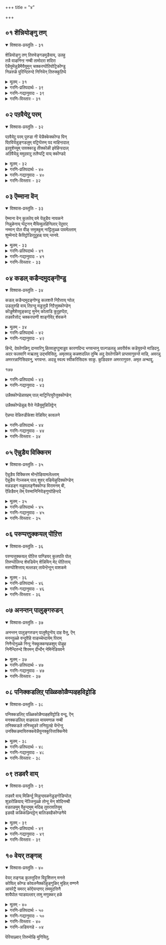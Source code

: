 +++
title = "४"

+++

## ०१  शॆन्नियोङ्गु तण्

<details open><summary>विश्वास-प्रस्तुतिः - ३१</summary>

शॆन्नियोङ्गु तण् तिरुवेङ्गडमुडैयाय्, उलहु  
तन्नै वाऴनिन्ऱ नम्बी तामोदरा शदिरा  
ऎन्नैयुमॆन्नुडैमैयैयुमुन् चक्करप्पॊऱियोट्रिकॊण्डु  
निन्नरुळे पुरिन्दिरुन्दे निनियॆन् तिरुक्कूऱिप्पे
</details>

<details><summary>मूलम् - ३१</summary>

शॆन्नियोङ्गु तण् तिरुवेङ्गडमुडैयाय्, उलहु  
तन्नै वाऴनिन्ऱ नम्बी तामोदरा शदिरा  
ऎन्नैयुमॆन्नुडैमैयैयुमुन् चक्करप्पॊऱियोट्रिकॊण्डु  
निन्नरुळे पुरिन्दिरुन्दे निनियॆन् तिरुक्कूऱिप्पे
</details>

<details><summary>गरणि-प्रतिपदार्थः - ३९</summary>

शॆन्नि=शिखरवु, ओङ्गु=उन्नतवागि, तण्=तम्पागिरुव, तिरुवेङ्गडम्=पवित्रवाद वॆङ्कटाचलवन्नु, उडैयाय्=उळ्ळवने, उलहु तन्नै=लोकद जनरु, वाऴ=बाळुवन्तॆ, निन्ऱ=निन्तिरुव, नम्बी=परिपूर्णने, तामोदरा=दामोदरा, शदिरा=चॆदरिसुववने, ऎन्नैयुम्=नन्नन्नू, ऎन्=नन्न, उडैमैयुम्=स्वत्तन्नू, उन्=निन्न, चक्करम्=चक्रायुधद, पॊऱि=दिव्यकिरणगळन्ने, ऒट्रिकॊण्डु=आश्रयिसि, निन्=निन्न, अरुळे=कृपॆयन्नु, पुरिन्दिरुन्देन्=अर्थ माडिकॊण्डिद्देनॆ; इनि=इन्नु, तिरुक्कुऱिप्पे=पवित्रवाद गुरुतु\(गुरि\), ऎन्=यावुदु.
</details>

<details><summary>गरणि-गद्यानुवादः - ३९</summary>

शिखरवु उन्नतवागियू तम्पागियू इरुव पवित्रवाद वॆङ्कटाचलवन्नु उळ्ळवने, लोकद जनरु बाळुवन्तॆ इरुव परिपूर्णने, दामोदरा, चॆदरिसुववने, नन्नन्नू नन्न स्वत्तन्नू निन्न चक्रायुधद दिव्यकिरणगळन्ने आश्रयिसि निन्न कृपॆयन्नु अर्थ माडिकॊण्डिद्देनॆ. इन्नु निन्न पवित्रवाद गुरुतु\(गुरि\) यावुदु?\(१\)
</details>

<details><summary>गरणि-विस्तारः - ३१</summary>

दक्षिणभारतद पवित्रक्षेत्रगळल्लि सुप्रसिद्धवाद वॆङ्कटाचलवू ऒन्दु. सप्तगिरिगळन्नॊळगॊण्ड उन्नतवाद पर्वत अदु. वॆङ्कटाचलद मेलॆ अदर उत्तुङ्ग शिखरदल्लि नॆलसिरुववनु वॆङ्कटाचलपति. देवालयदल्लि श्रीनिवास ऎम्ब हॆसरिनिन्द स्वामियु निन्तुकॊण्डिद्दानॆ.अष्टु ऎत्तरद स्थळदल्लि निन्तु, लोकद जनरन्नॆल्ला रक्षिसुत्तानॆ, स्वामि. अवनु सकलकल्याण गुणपरिपूर्णनु. अवने हिन्दॆ श्रीकृष्णनागि अवतरिसि “दामोदर”नादवनु. भक्तर पाप दुःखगळन्नु चॆदरिसि बिडुववनु. इदरिन्द भक्तरन्नु शुद्धरन्नागिसुववनु.

भगवन्तनिगॆ पञ्च दिव्यायुधगळु. अवुगळल्लि ऒन्दॊन्दू निरन्तरवागि सेवॆ सल्लिसुवुवु. चक्रायुधद सेवॆयन्तू सुप्रसिद्ध. “पञ्चायुधगळन्नु नम्बि. अवुगळन्नु आश्रयिसि. अवुगळ आसरॆयिन्दले भगवन्तनन्नु सेरबहुदु”-ऎम्बुदु ऒन्दु नम्बिकॆ. अदरन्तॆये, आऴ्वाररु तम्म आत्मवन्नू देहवन्नू चक्रायुधद दिव्य किरणगळन्नु आश्रयिसि तन्मूलक भगवन्तन कृपॆयॆष्टु ऎन्दु

१७४

अरितिद्दरु. “आ कृपॆय गुरियेनु?” ऎन्दु भगवन्तनन्नु केळुत्तारॆ, आऴ्वाररु. भगवन्तन परमकृपॆय गुरियॊन्दे-तनगॆ शरणु बन्दवनु यारे आगिरलि अवनिगॆ मुक्ति नीडुवुदे.
</details>

## ०२  पऱवैयेऱु परम्

<details open><summary>विश्वास-प्रस्तुतिः - ३२</summary>

पऱवैयेऱु परम् पुरुडा नी यॆन्नैक्कॆक्कॊण्ड पिन्  
पिऱवियॆन्नुङ्गडलुम् वट्रिप्पॆरुम् पद माहिन्ऱदाल्  
इऱवुशॆय्युम् पावक्काडु तीक्कॊळी इवेहिन्ऱदाल्  
अऱिवैयॆन्नु ममुदवाऱु तलैप्पट्रि वाय् क्कॊण्डदे
</details>

<details><summary>मूलम् - ३२</summary>

पऱवैयेऱु परम् पुरुडा नी यॆन्नैक्कॆक्कॊण्ड पिन्  
पिऱवियॆन्नुङ्गडलुम् वट्रिप्पॆरुम् पद माहिन्ऱदाल्  
इऱवुशॆय्युम् पावक्काडु तीक्कॊळी इवेहिन्ऱदाल्  
अऱिवैयॆन्नु ममुदवाऱु तलैप्पट्रि वाय् क्कॊण्डदे
</details>

<details><summary>गरणि-प्रतिपदार्थः - ४०</summary>

पऱवै=गरुड पक्षियन्नु, एऱु=एरुवनाद, परम् पुरुडा=परम पुरुषने, नी=नीनु, ऎन्नै=नन्नन्नु, कैक्कॊण्ड=स्वीकरिसिद, पिन्=बळिक, पिऱवि=हुट्टु, ऎन्नुम्=ऎन्नुव, कडलुम्=समुद्रवू सह, वट्रि=बत्ति, पॆरुम्=हिरिय, पदम्=पद \(माडु\) आहिन्ऱदाल्=आगिबिट्टद्दरिन्द, इऱवु=निल्लुवन्तॆ, शॆय्युम्=माडुव, पावक्काडु=पापद काडु, ती=बॆङ्कि, कॊळी=हॊत्तिसल्पट्टु, वेहिन्ऱदाल्=भस्मवागुत्तिरुवुदरिन्द\(बॆन्दुहोगुत्तिरुवुदरिन्द\), अऱिवै=ज्ञान\(अरिवु\) ऎन्नुम्=ऎम्ब, अमुदम्=अमृतद, आऱु=हॊळॆयु, तलैप्पट्रि=तलॆयन्नु हिडिदु, वाय्=बायन्नु, कॊण्डदे=आवरिसितल्ला.
</details>

<details><summary>गरणि-गद्यानुवादः - ४०</summary>

गरुडनन्नु एरुववनाद परमपुरुषने, नीनु नन्नन्नु स्वीकरिसिद बळिक, हुट्टु ऎम्ब समुद्रवू सह बत्ति, बरिय \(हिरिय\)पदवागि उळियितु. आद्दरिन्द निल्लुवन्तॆ माडुव पापद काडिगॆ बॆङ्किबिद्दु बॆन्दु होगुत्तिरुवुदरिन्द ज्ञानवॆम्ब अमृतद हॊळॆयु तलॆयन्नु हिडिदु बायन्नु आवरिसितल्ला.\(२\)
</details>

<details><summary>गरणि-विस्तारः - ३२</summary>

महाविष्णुविगॆ गरुडनु वाहन. “पुरुष” ऎन्दु करॆयल्पडुवनू अवने. अवने परमपुरुषनु.

आऴ्वाररु हेळुत्तारॆ- “ भगवन्त, नीनु नन्नन्नु कृपॆमाडि किङ्करनन्नागि स्वीकरिसिदॆ. ई निन्न अनुपम कृपॆय फलवागि ननगॆ कॆलवु सत्परिणामगळु दॊरॆतिवॆ. “हुट्टु” ऎम्ब कडलिनल्लि नानु तॊळलाडुवुदु तप्पितु. एकॆन्दरॆ, आ कडले बत्तिहोयितु. “हुट्टु” ऎम्ब क्रियॆ इल्लवायितु. अदक्कॆ बदलागि “हुट्टु” ऎम्ब पद मात्र उळिदुकॊण्डितु. ननगॆ हुट्टु ऎम्बुदु इन्नु मेलॆ इल्लवाद्दरिन्द, नानु निन्नन्नु सेरिबिडबहुदल्ला. आदरॆ, निनगू ननगू नडुवॆ बलुदॊड्ड काडु बॆळॆदित्तु. अदु नन्न जन्म जन्मान्तरगळ पापगळ काडु. निन्न कृपॆयॆम्ब

१७५

किच्चु नम्मिब्बर नडुवण आ काडन्नु सुट्टु भस्ममाडितु. इदरिन्द निन्नन्नु कुरित ज्ञान ऎम्ब अमृतद प्रवाह उक्कि हरिदु बन्दु नन्नन्नु अदरल्लि मुळूगिसिबिट्टितु. अल्लदॆ, नन्न बायिय मूलकवू नन्न ऒळगॆल्ला तुम्बिकॊण्डुबिट्टितु. नानीग शुद्धवाद अमरवाद दिव्यज्ञान स्वरूपियादॆ.”
</details>

## ०३  ऎम्माना वॆन्

<details open><summary>विश्वास-प्रस्तुतिः - ३३</summary>

ऎम्माना वॆन् कुलतॆय् वमे यॆन्नुडैय नायकने  
निन्नुळेनाय् प्पॆट्रनन् मैयिव्वुलहिनिलार् पॆऱुवार्  
नम्मान् पोल वीऴ् त्तमुक्कूम् नाट्टिलुळ्ळ पावमॆल्लाम्  
शुम्मॆनादे कैविट्टोडित्तूऱुहळ् पाय् न्तनवे.
</details>

<details><summary>मूलम् - ३३</summary>

ऎम्माना वॆन् कुलतॆय् वमे यॆन्नुडैय नायकने  
निन्नुळेनाय् प्पॆट्रनन् मैयिव्वुलहिनिलार् पॆऱुवार्  
नम्मान् पोल वीऴ् त्तमुक्कूम् नाट्टिलुळ्ळ पावमॆल्लाम्  
शुम्मॆनादे कैविट्टोडित्तूऱुहळ् पाय् न्तनवे.
</details>

<details><summary>गरणि-प्रतिपदार्थः - ४१</summary>

ऎम्=नम्म, मना=ऒडॆयने, ऎन्=नन्न, कुलशॆय्वमे=कुलक्के दैववे, ऎन्नुडैय=नन्न, नायकने=नायकने, निन्नुळेन्=निन्नमनस्सिनल्लि इरुववनु, आय्=आगि, पॆट्र=हॆत्तवर, नन् मै=हितवन्नु, इ उलहिनिल्=ईलोकदल्लि, आर्=यारु, पॆऱुवार्=पडॆयुत्तारॆ? नम्मान् पोल=यमन हागॆ, वीऴ् त्तु=कॆडवि, अमुक्कूम्=अमुकिकॊण्डिरुव, नाट्टिल्=ई लोकदल्लि, उळ्ळ=इरुव, पावम्=पापगळु, ऎल्लाम्=ऎल्लवू, जुम्मॊनादु=उसिरुकट्टिकॊण्डु, कैविट्टु=कैबिट्टु, ओडि=ओडिहोगि, तूऱुहळ्=पॊदरुगळन्नु \(सुडुगाडुगळन्नु\) पाय्न्दनवे=हारिकॊण्डवल्ला.
</details>

<details><summary>गरणि-गद्यानुवादः - ४१</summary>

नम्म ऒडॆयने, नन्न कुलदैववे, नन्न नायकने, नानु निन्न मनस्सिनल्लिरुववनागि हॆत्तवर हितवन्नु\(वात्सल्यवन्नु\) ईलोकदल्लि बेरॆ यारु पडॆयुत्तारॆ? यमन हागॆ कॆडवि अमुकिकॊण्डिरुव ई लोकदल्लिरुव पापगळॆल्लवू उसिरुकट्टिकॊण्डु \(जुम् ऎन्नदॆ\) कैबिट्टु ओडिहोगि पॊदरुगळनु \(सुडुगाडुगळन्नु\)हारिकॊण्डवल्ला.\(३\)
</details>

<details><summary>गरणि-विस्तारः - ३३</summary>

भगवन्तनन्नु एनॆन्दु करॆयोण? ऒडॆय ऎन्दे? कुलदैव ऎन्दे? नायक ऎन्दे? हॆत्तवनु ऎन्दे?-भगवन्तनन्नु याव हॆसरिनिन्द कूगि करॆदरू सालदु. अवॆल्लक्किन्तलू प्रीति आदरगळिगॆ, भयभक्तिगळिगॆ पात्रनल्लवे स्वामि?

आऴ्वाररु हेळुत्तारॆ- “भगवन्त, नानु निन्न मनस्सिनल्लिरुववनु. नीनु नन्नन्नु निन्नवने ऎन्दु, तिळिदिद्दीयॆ. निन्न वात्सल्य नन्न हॆत्तवर वात्सल्यक्किन्तलू हॆच्चु. ई वात्सल्य ननगल्लदॆ बेरॆ

१७६

यारिगॆ सिक्कीतु? ई निन्न अपार वात्सल्यक्कॆ नन्न कृतज्ञतॆयन्नु याव रीति व्यक्तपडिसलि? ई लोकदल्लि नन्नन्नु कॆळक्कॆ कॆडविकॊण्डु नॆलक्कॆ अमुकि हिडिदिट्टुकॊण्डु, कडुकष्टगळन्नु कॊडुत्तिद्द पापगळॆल्लवू ऒट्टागि, नन्नन्नु बिट्टु मरुमातिल्लदॆ ओडिहोगि, नाश हॊन्दिदुवल्ला\! निन्न कारुण्य ऎष्टु हॆच्चिनदु\!
</details>

## ०४  कडल् कडैन्दमुदङ्गॊण्डु

<details open><summary>विश्वास-प्रस्तुतिः - ३४</summary>

कडल् कडैन्दमुदङ्गॊण्डु कलशत्तै निऱैत्ताय् प्पोल्  
उडलुरुहि वाय् तिऱन्दु मडुत्तुन्नै निऱैत्तुक्कॊण्डेन्  
कॊडुमैशॆय्युङ्काट्र मुनॆन् कोलाडि कुऱुहप्पॆऱा,  
तडवरैत्तोट् चक्करपाणी शार्ङ्गविऱ् शेवकने
</details>

<details><summary>मूलम् - ३४</summary>

कडल् कडैन्दमुदङ्गॊण्डु कलशत्तै निऱैत्ताय् प्पोल्  
उडलुरुहि वाय् तिऱन्दु मडुत्तुन्नै निऱैत्तुक्कॊण्डेन्  
कॊडुमैशॆय्युङ्काट्र मुनॆन् कोलाडि कुऱुहप्पॆऱा,  
तडवरैत्तोट् चक्करपाणी शार्ङ्गविऱ् शेवकने
</details>

<details><summary>गरणि-प्रतिपदार्थः - ४२</summary>

कडल्=क्षीरसमुद्रवन्नु, कडैन्दु=कडॆदु, अमुदम्=अमृतवन्नु, कॊण्डु=उद्धरिसि, कलशत्तै=आ अमृत कलशवन्नु, निऱैत्ताय् प्पोल्=तुम्बिदॆयल्ला हागॆ, उडल्=\(नन्न\)देहवु, उरुहि=करगिहोगि, वाय्=बायन्नु तिऱन्दु=बिट्टु\(तॆरॆदु\), उन्नै=निन्नन्नु, मडुत्तु=बायल्लि सेरिसिकॊण्डु, निऱैत्तुक्कॊण्डेन्=तुम्बिकॊण्डॆनु, कॊडुमै=क्रौर्यवन्नु, शॆय्युम्=माडुव, कूटमुम्=यमनू, ऎन्=नन्न, कोल्=आधिपत्यवन्नु, आडि=नडसि, कुऱुहप्पॆऱा=\(अदु\) सङ्कुचिसुवन्तॆ माडिद, तडवरै=विशालवाद बॆट्टद हागॆ, तोळ्=तोळुगळवने, चक्करपाणी=चक्रायुधधारिये, शार्ङ्गम् विल्=शार्ङ्गवॆम्ब धनुस्सिन, शेवकने=वीरने\!
</details>

<details><summary>गरणि-गद्यानुवादः - ४२</summary>

क्षीरसमुद्रवन्नु कडॆदु अमृतवन्नु उद्धरिसि कळशवन्नु तुम्बिदॆयल्ला हागॆ, नन्न देहवु करगिहोगलु बायिबिट्टु निन्नन्नु ऒळक्कॆ सेरिसिकॊण्डु तुम्बिकॊण्डॆनु. क्रूरतन माडुव यमनू नन्न आधिपत्यवन्नु नडसि अदु सङ्कुचिसुवन्तॆ माडिद विशालवाद बॆट्टद हागॆ तोळुगळवने, चक्रपाणिये, शार्ङ्गवॆम्ब धनुस्सिन वीरने\! \(४\)
</details>

हिन्दॆ, देवतॆगळिगू दानवरिगू हितवन्नुण्टुमाडुव कारणदिन्द भगवन्तनु पाल्गडलन्नु अवरीर्वरू कडॆयुवन्तॆ माडिदनु. अदर फलवागि मऋतवु उद्भविसितु. अमृतवन्नु कळशदल्लि तुम्बि अदु देवतॆगळिगॆ प्राप्तवागुवन्तॆ माडि, अवरन्नु अमररन्नागिसिदवनु, भगवन्त. अदन्नु स्वल्प स्वीकरिसिदरू साकु. कुडिदवरु अमररागुवरु. अमृत अन्थाद्दु.

१७७

<details><summary>गरणि-प्रतिपदार्थः - ४३</summary>

आऴ्वाररु हेळुत्तारॆ-” भगवन्त, नीनुहाल्गडलन्नु कडॆदु अमृतवन्नु हुट्टिसि अदन्नु कलशदल्लि तुम्बिदॆयल्ला. हागॆये, नानू संसारवॆम्ब कडलन्नु मधिसिदॆ. नन्न देहवन्नु करगिसिदॆ. मत्तॊन्दु अमृतवन्नु पडॆदॆ. अदु ऎन्दॆन्दिगू तृप्तितारद अमृत. ऎष्टू सविदरू इन्नू सवियबेकु ऎन्नुवन्थाद्दु. अन्थ “आरावमदु” ऎम्बुदे भगवन्नामवॆम्ब दिव्यामृत. ई अमृतवन्नु बायन्नु चॆन्नागि तॆरॆदु अदर मूलक नन्न हॄदय कलशदल्लि तुम्बिकॊण्डॆ. ईग नन्न ऒडलू मनस्सू\(हॄदयवू\) भगवन्नामदिन्द पर्याप्तवागिदॆ. इदरिन्द यमन क्रूर दण्डनॆगळु ननगॆ इल्लवादवु. ई लोकदल्लि नन्न हुट्टु=साविन आडळितवू कॊनॆगण्डितु. निन्न सामीप्यवू, निन्न सेवॆयू दॊरॆतवु”.
</details>

<details><summary>गरणि-गद्यानुवादः - ४३</summary>

५. पॊन्नैक्कॊण्डुरैक्कल् मीदे निऱमॆऴ वुरैत्ताऱ् पोल्
</details>

उन्नैक्कॊण्डॆन्नावहम् पाल् माट्रिन्ऱियुरैत्तुक्कॊण्डेन्

उन्नैक्कॊण्डॆन्नूळ् वैत्ते नॆन्नैयुमुन्निलिट्टेन्

ऎन्नप्पा वॆन्निरुडीकेशा वॆन्नियिर् कावलने

<details><summary>गरणि-प्रतिपदार्थः - ४४</summary>

पॊन्नै=चिन्नवन्नु, कॊण्डु=तॆगॆदुकॊण्डु, उरैक्कल् मीदे=ऒरॆयकल्लिन मेलॆ, निऱम्=बण्णवन्नु, ऎऴ=परीक्षिसलु, उरैताल् पोल्=ऒरॆहच्चिद हागॆ, उन्नै=निन्नन्नु, कॊण्डु=आरिसिकॊण्डु, ऎन्=नन्न, ना=नालगॆय, अहम्=मनॆयल्लि \(ऒळगॆ\) पाल्=हालन्नु \(अमृतवन्नु\), माट्रु=बदलावणॆयॆम्बुदे, इन्ऱि=इल्लदन्तॆ, उरैत्तुक्कॊण्डेन्=स्तोत्रमाडुत्तिद्देनॆ, उन्नै=निन्नन्नु, ऎन्=नन्न, उळ्ळे=अन्तरङ्गदल्लि, कॊण्डुवैत्तेन्=सेरिसिबिट्टॆनु, ऎन्नैयुम्=नन्नन्नू, उन्निल्=निन्नॊळगॆ, इट्टेन्=इट्टॆ, ऎन् अप्पा=नन्न तन्दॆये, ऎन् इरुडीकेशा=नन्न हृषीकेशने, ऎन् उयिर् कावलने=नन्न प्राणरक्षकने.
</details>

<details><summary>गरणि-गद्यानुवादः - ४४</summary>

चिन्नवन्नु तॆगॆदुकॊण्डु ऒरॆगल्लिन मेलॆ बण्णवन्नु परीक्षिसलु ऒरॆहच्चिद हागॆ, निन्नन्नु आरिसिकॊण्डु नन्न नालगॆय ऒळगडॆ अमृतवन्नु बदलावणॆयॆम्बुदे इल्लदन्तॆ स्तोत्र माडुत्तिद्देनॆ. निन्नन्नु नन्न अन्तरङ्गदल्लि सेरिसिबिट्टॆनु. नन्नन्नू निन्नॊळगॆ सेरिसिबिट्टॆ. नन्न तन्दॆये, नन्न हृषीकॆशने, नन्न प्राणरक्षकने.\(५\)
</details>

<details><summary>गरणि-विस्तारः - ३४</summary>

आऴ्वाररु हेळुत्तारॆ-” भगवन्त, चिन्नद शुद्धतॆयन्नु परीक्षिसुवुदक्कॆ अदन्नु ऒरॆगल्लिन मेलॆ उज्जि अदर बण्णवन्नु शुद्धचिन्नद बण्णदॊन्दिगॆ होलिसुत्तारॆ. अपरञ्जि चिन्नवु परिशुद्धवाद चिन्न ऎन्दु गॊत्तिदॆ. आदरॆ, आ अपरञ्जि चिन्नक्किन्तलू श्रेष्ठवादद्दु मत्तु परिशुद्धवादद्दु ऒन्दिदॆ. अदु

१७८

निन्न पवित्र नाम. भगवन्त, नानु निन्नन्नु निन्न दिव्यनामवन्नु आरिसिकॊण्डॆ. ई नामवन्नु नन्न नालगॆयल्लि सेरिसिकॊण्डॆ. अदु अमृत समानवादद्दु. ई नामवु बहळ स्वादुवादद्दु. अदु बायिन्द हॊरगॆ बन्दु कळॆदुहोगबारदु. अदर सवियन्नु क्षणकालवू कळॆदुकॊळ्ळबारदु ऎम्ब हिरियासॆयिन्द अदन्नु नन्न नालगॆयल्लिट्टुकॊण्डु बायल्लि भद्रपडिसिकॊण्डिद्देनॆ. निन्न दिव्य नामस्मरणॆयन्नु नन्न नालगॆयिन्द अनवतरवू नडसुत्तिद्देनॆ. अल्लिगे बिडलिल्ल. अदन्नु मत्तु अदर मूलवाद निन्नन्नु नन्न अन्तरङ्गदल्लि सेरिसिकॊण्डॆ. मत्तु अल्लि भद्रपडिसिकॊण्डॆ. नन्न हॄदयान्तराळदल्लि नॆलसिरुव निन्नल्लि नन्नन्नू सेरिसिबिट्टिद्देनॆ. आद्दरिन्द, नीनु अल्लि भद्रवागिरुत्तीयॆ. निन्नॊळगॆ नन्नन्नु सेरिसिद्दरिन्द नन्नन्नू भद्रपडिसिकॊण्डिद्देनॆ. हागॆये नन्नॊळगॆ नीनु इद्दुकॊण्डु, नन्न कैबिडदन्तॆ जागरूकतॆयिन्द नोडिकॊळ्ळुत्ता उद्धरिसुत्तिद्दीयॆ. नीनु ननगॆ जन्मदात, नन्न इन्द्रियगळिगॆ ऒडॆय, नन्न प्राणरक्षक”.
</details>

## ०५  ऎन्नुडैय विक्किरम

<details open><summary>विश्वास-प्रस्तुतिः - ३५</summary>

ऎन्नुडैय विक्किरम मॊन्ऱॊऴियामलॆल्लाम्  
ऎन्नुडैय नॆञ्जकम् पाल् शुवर् वऴियॆऴुदिक्कॊण्डेन्  
मन्नडङ्ग मऴुवलङ्गैक्कॊण्ड विरामनम् बी,  
ऎन्निडैवन् तॆम् पॆरुमानिनियॆङ्गुप्पोहिन्ऱदे
</details>

<details><summary>मूलम् - ३५</summary>

ऎन्नुडैय विक्किरम मॊन्ऱॊऴियामलॆल्लाम्  
ऎन्नुडैय नॆञ्जकम् पाल् शुवर् वऴियॆऴुदिक्कॊण्डेन्  
मन्नडङ्ग मऴुवलङ्गैक्कॊण्ड विरामनम् बी,  
ऎन्निडैवन् तॆम् पॆरुमानिनियॆङ्गुप्पोहिन्ऱदे
</details>

<details><summary>गरणि-प्रतिपदार्थः - ४५</summary>

ऎन्नुडैय=नन्न, विक्किरमम्=विक्रमगळु, ऒन्ऱु=ऒन्दादरू, ऒऴियामल्=बिडद हागॆ, ऎल्लाम्=ऎल्लवन्नू, ऎन्नुडैय=नन्न, नॆञ्जकम्=मनस्सॆम्ब, पाल्=हालिनन्तॆ शुद्धवाद, शुवर्=गोडॆय, वऴि=मूलक, ऎऴुदिक्कॊण्डेन्=बरॆदिट्टुकॊण्डॆनु, मन्=क्षत्रियरु\(राजरु\), अडङ्ग=अडगिहोगुवन्तॆ, मऴु=गण्डुकॊडलियन्नु\(परशुवन्नु\) वलम्=बलगैयल्लि, कॊण्ड=धरिसिद, इरामन्=रामनाद, नम्बी=पवित्रने, ऎन्निडैय्=नन्न बळिगॆ, वन्दु=बन्दु, पॆरुमान्=भगवन्तने, इनि=इन्नु, पोहिन्ऱदे=होगुवुदे आदरू, ऎङ्गु=ऎल्लिगे?
</details>

<details><summary>गरणि-गद्यानुवादः - ४५</summary>

नन्न विक्रमगळन्नु ऒन्दादरू बिडद हागॆ ऎल्लवन्नू नन्न मनस्सॆम्ब हालिनन्तॆ शुद्धवाद\(बिळिय\) गोडॆय मेलॆ बरॆदिट्टुकॊण्डॆनु. क्षत्रियरु \(राजरु\) अडगिहोगुवन्तॆ गण्डुगॊडलियन्नु बलगैयल्लि धरिसिद रामावतारद पवित्रने नन्न बळिगॆ बन्दु, भगवन्तने इन्नु होगुवुदे आदरू ऎल्लिगे?\(६\)
</details>

<details><summary>गरणि-विस्तारः - ३५</summary>

आऴ्वाररु हेळुत्तारॆ-” भगवन्त, नन्न मनस्सु हालिनन्तॆ शुद्धवागित्तु. शुद्धवाद बिळिय गोडॆयन्तॆ कळङ्कविल्लदॆ इत्तु. अदर मेलॆ निन्न पवित्रवाद नामगळन्नू निन्न विक्रमगळन्नू बरॆदु इट्टुकॊळ्ळलिल्ल. अदक्कॆ बदलागि नन्न विक्रमगळन्नॆल्ला ऒन्दन्नू बिडदन्तॆ

१७९

ऎल्लवन्नू बरॆदु इट्टुकॊण्डॆ. नन्न अहङ्कार ऎन्थाद्दु कण्डॆया? नन्न अज्ञान ऎष्टु अगाधवागि बॆळॆदिदॆ कण्डॆया? भगवन्त, नीनु हिन्दॆ, अहङ्कारदिन्द मत्तराद दर्पिष्टराद क्षत्रियरन्नॆल्ला निर्मूल माडिबिडुत्तेनॆन्दु फण तॊट्टॆ. निन्न आयुधवाद गन्दुगॊडलियन्नु बलगैयल्लि हिडिदु हदिनॆण्टु सल भूप्रदक्षिणॆ माडि, क्षत्रिय कुलक्के यमस्वरूफनादॆयल्लवे? आ परशुधारि रामनागि अवतरिसि बन्द परिपूर्णने, निन्न गण्डुगॊडलि नन्नन्नु मुसुकिद्द अहङ्कारवन्नु छेदिसितु. नन्न अन्तरङ्गवन्नु परिशुद्धगॊळिसिदॆ. नीनु अल्लि प्रवेशिसि कृपॆ तोरिद्दीयॆ. नन्नन्नु बिट्टु अगलबेड. इल्लिन्द नीनु होगुवुदादरू ऎल्लिगॆ? होगलेबेड.
</details>

## ०६  परुप्पत्तुक्कयल् पॊऱित्त

<details open><summary>विश्वास-प्रस्तुतिः - ३६</summary>

परुप्पत्तुक्कयल् पॊऱित्त पाण्डियर् कुलपति पोल्  
तिरुप्पॊलिन्द शेवडियॆन् शॆन्नियिन् मेऱ् पॊऱित्ताय्  
मरुप्पॊशित्ताय् मल्लडर् तायॆन्ऱॆन्ऱुन् वाशकमे
</details>

<details><summary>मूलम् - ३६</summary>

परुप्पत्तुक्कयल् पॊऱित्त पाण्डियर् कुलपति पोल्  
तिरुप्पॊलिन्द शेवडियॆन् शॆन्नियिन् मेऱ् पॊऱित्ताय्  
मरुप्पॊशित्ताय् मल्लडर् तायॆन्ऱॆन्ऱुन् वाशकमे
</details>

<details><summary>गरणि-प्रतिपदार्थः - ४६</summary>

परुप्पत्तु=पर्वतद मेलॆ, कयल्=मीनन्नु, पॊऱित्त=नाटिद, पण्डियर् कुलपति=पाण्ड्यर राजन, पोल्=हागॆ, तिरु=सॊबगन्नु, पॊलिन्द=प्रसरिसुव, शे=कॆन्दावरॆय, अडि=पादगळन्नु, ऎन्=नन्न, शॆन्नियिन् मेल्=तलॆय \(नॆत्तिय\)मेलॆ, पॊऱित्ताय्=नाटिदॆ, ऎन्ऱु=ऎन्दू, मरुप्पु=आनॆय दन्तगळन्नु, ऒशित्ताय्=मुरिदिट्टॆ, ऎन्ऱु=ऎन्दू, मल्=मल्लरन्नु, अडर् त्ताय्=अडगिसिदॆ, ऎन्ऱु=ऎन्दू, उन्=निन्न, वाचकमे=दिव्य नामगळे, उरु=मिगिलागि, पॊलिन्द=\(उच्चरिसि\)प्रसरिसुत्तिरुव, नाविनेनै=नालगॆयवनन्नु, उनक्कू=निनगॆ, उरित्तु=सेरिदवनन्नागि, आक्किनैये=माडिकॊण्डॆयल्ला.
</details>

<details><summary>गरणि-गद्यानुवादः - ४६</summary>

पर्वतद मेलॆ मीनन्नु नाटिद पाण्ड्यराजन हागॆ, सॊबगन्नु प्रसरिसुव कॆन्दावरॆउअ पादगळन्नु नन्न नॆत्तिय मेलॆ नाटिदॆ ऎन्दू, आनॆय दन्तगळन्नु मुरिदिट्टॆ ऎन्दू, मल्लरन्नु अडगिसिदॆ ऎन्दू निन्न दिव्य नामगळन्ने मिगिलागि प्रसरिसुत्तिरुव नालगॆयवनन्नु निन्नवनन्ने आगि माडिकॊण्डॆयल्ला.\(७\)
</details>

<details><summary>गरणि-विस्तारः - ३६</summary>

पाण्ड्यर राजनाद मलयध्वजनु तन्न देशद जनद ऎन्दरॆ तन्न प्रजॆगळ हितक्कागिये दुडिद. अवन राज्यदल्लि दट्टवाद काडुगळु आवरिसिद्दवु. अवुगळ मूलक जन हादु होगलु जनरिगॆ भयपडुत्तिद्दरु. राजनु इदन्नु अरितुकॊण्डु आ कग्गाडन्नॆल्ला कडिसिहाकिद. जनरिगॆ अड्डि आतङ्कगळिल्लदन्तॆ

१८०

माडिद. तन्न कीर्तियु नाडिनल्लि ऎल्लॆल्लियू दूरदूरदवरॆगॆ बॆळगलि ऎम्ब हॆब्बयकॆयिन्द मलयपर्वतद उत्तुङ्ग शिखरद मेलॆ तन्न ध्वजवाद मीनिन लाञ्छनवुळ्ळ ध्वजवन्नु नॆडिसिद्दनु. आद्दरिन्दले अवनिगॆ आ हॆसरु “मलयध्वज”ऎन्दु.

अदे रीतियल्लि भगवन्तनू आऴ्वारर विषयदल्लि नडॆदुकॊण्डद्दु. आऴ्वाररु तम्म जन्म जन्मान्तरगळल्लि माडि कूडिट्टिद्द महापापगळ कग्गाडन्नु भगवन्तनु निर्मूलगॊळिसिदनु. तन्न कॆन्दावरॆय पादगळन्नु आऴ्वारर नॆत्तियमेकॆ इरिसि तन्न परमकारुण्यद कुरुहन्नु अल्लि नॆट्टु निल्लिसिदनु.

भगवन्तन दिव्याद्भुत लीलॆगळन्नु वर्णिसुव अवन नामगळन्नु ऎडॆबिडदॆ आऴ्वाररु तम्म नालगॆयल्लि उच्चरिसुत्ता इरुववरु. इदक्कॆ प्रतिफलवो ऎम्बन्तॆ भगवन्तनु अवरन्नु तम्मवनन्नागि माडिकॊण्डनु. भगवन्तन कृपॆयॆष्टिरबेकु\!
</details>

## ०७  अनन्तन् पालुङ्गरुडन्

<details open><summary>विश्वास-प्रस्तुतिः - ३७</summary>

अनन्तन् पालुङ्गरुडन् पालुमैदुनॊय् दाह वैत्तु, ऎन्  
मनन्तुळ्ळे वन्दुवैहि वाऴच्चॆय्दायॆम् पिराम्  
निनैन्दॆनुळ्ळे निन्ऱु नॆक्कूक्कण्हळशुम् पॊऴुह  
निनैन्दिरुन्दे शिरमन् दीर्न्देन् नेमिनॆडियवने
</details>

<details><summary>मूलम् - ३७</summary>

अनन्तन् पालुङ्गरुडन् पालुमैदुनॊय् दाह वैत्तु, ऎन्  
मनन्तुळ्ळे वन्दुवैहि वाऴच्चॆय्दायॆम् पिराम्  
निनैन्दॆनुळ्ळे निन्ऱु नॆक्कूक्कण्हळशुम् पॊऴुह  
निनैन्दिरुन्दे शिरमन् दीर्न्देन् नेमिनॆडियवने
</details>

<details><summary>गरणि-प्रतिपदार्थः - ४७</summary>

नेमि=चक्रायुधवन्नु धरिसिद,. नॆडियवने=सर्वाधिकने, ऎम् बिरान्=नन्न स्वामिये, अनन्तन्=अनन्तन, पालुम्=भागवन्नू, गरुडन् पालुम्=गरुडन भागवन्नू, ऐदु नॊय्दाह =अत्यल्पवागि, वैत्तु=भाविसि, ऎन् मनम् तन्=नन्न मनस्सिन, उळ्ळे=अन्तरङ्गदल्लि, वन्दुवैहि=बन्दुनिन्तु, वाऴ=बाळुवन्तॆ, शॆय्दाय्=कृपॆ माडिदॆयल्ला, ऎन्=नन्न, उळ्ळे=अन्तरङ्गदल्लि, निनैन्दु=नॆनॆदु, निन्ऱु=निन्तु, नॆक्कू=मनस्सु शिथिलगॊण्डु, कण् हळ्=कण्णुगळल्लि, अशुम्बु=कण्णीरु, ऒऴुह=हरियुत्तिरलु, निनैन्दु=नॆनॆयुत्ता, इरुन्दे=इरुत्तले, शिरमम्=आयासवन्नु, तीर्न्देन्=कळॆदॆनु.
</details>

<details><summary>गरणि-गद्यानुवादः - ४७</summary>

चक्रायुधवन्नु धरिसिद सर्वाधिकने, नन्न स्वामिये, अनन्तन भागवन्नू 
</details>

<details><summary>गरणि-विस्तारः - ३७</summary>

१८१

गरुडन भागवन्नू अत्यल्पवॆन्दु भाविसि नन्न मनस्सिन अन्तरङ्गदल्लि बन्दुनिन्तु नन्नन्नु बाळुवन्तॆ कृपॆमाडिदॆयल्ला. नन्न अन्तरङ्गदल्लि नॆनॆदु निन्तु मनस्सु शिथिलगॊण्डु कण्णुगळल्लि नीरु हरियुत्तिरलु निन्नन्नुनॆनॆयुत्तले आयासवन्नु कळॆदॆनु.\(८\)

आऴ्वाररु हेळुत्तारॆ-” भगवन्त, नन्न विषयदल्लि निन्न कृपॆ ऎष्टु अपार\! निनगॆ नित्यसेवॆ माडुववरु, बहळ आप्त किङ्कररु इब्बरु- अनन्तनू गरुडनू. अवर सेवॆयन्नु नीनुननगागि तृणीकरिसिदॆयल्ला\! अवरन्नु बिट्टुनन्न मनस्सिन अन्तरङ्गदल्लि बन्दु नॆलॆसिदॆयल्ला\! इदरिन्द ननगॆ चैतन्यवुण्टायितु. नानु बाळुवन्तायितु.

इदक्कॆ मुञ्चितवागि, निन्नन्नु नन्न मनस्सिनल्लि नॆनॆनॆनॆदु मनस्सु शिथिलगॊण्डित्तु. कण्णुगळल्लि नीरु प्रवाहदन्तॆ हरियुत्तित्तु. आयासवन्तु हेळतीरदष्टु आगित्तु. आदरॆ, नीनु अल्लि प्रसन्ननाद कूडले नन्न आयास हागॆये मायवायितु”.
</details>

## ०८  पनिक्कडलिऱ् पळ्ळिकोळैप्पऴहविट्टोडि

<details open><summary>विश्वास-प्रस्तुतिः - ३८</summary>

पनिक्कडलिऱ् पळ्ळिकोळैप्पऴहविट्टोडि वन्दू, ऎन्  
मनक्कडलिल् वाऴवल्ल मायमणाळ नम्बी  
तनिक्कडले तनिच्चुडरे तनियुलहे यॆन्ऱॆन्ऱु  
उनक्किडमायिरुक्कवॆन्नैयुनक्कूरित्ताक्किनैये
</details>

<details><summary>मूलम् - ३८</summary>

पनिक्कडलिऱ् पळ्ळिकोळैप्पऴहविट्टोडि वन्दू, ऎन्  
मनक्कडलिल् वाऴवल्ल मायमणाळ नम्बी  
तनिक्कडले तनिच्चुडरे तनियुलहे यॆन्ऱॆन्ऱु  
उनक्किडमायिरुक्कवॆन्नैयुनक्कूरित्ताक्किनैये
</details>

<details><summary>गरणि-प्रतिपदार्थः - ४८</summary>

पनि=तम्पाद, कडलिल्=कडलिनल्लि, पळ्ळिकोळै=पवडिसिरुवुदन्नु, पऴहविट्टु=मरॆतुबिट्टु, ओडिवन्दू=ओडिबन्दु, ऎन्=नन्न, मनक्कडलिल्=मनस्सॆम्ब कडलिनल्लि, वाऴवल्ल=जीविसबल्ल, मायम्=आश्चर्याद्भुत शक्तियुळ्ळवनू, मणाळ=पतियू, आद, नम्बी=गुणपरिपूर्णने, तनिक्कडले=अनुपमवाद कडले, ऎन्ऱु=ऎन्दू, तनि शुडर्=अद्वितीयवाद तेजस्सु\(ज्योति\), ऎन्ऱु=ऎन्दू, तनियुलहे=असदृशवाद लोकवे, ऎन्ऱु=ऎन्दू, उनक्कू=निनगॆ, इडम्=स्थानवु, आय्=आगि, इरुक्क=इरलागि, ऎन्नै=नन्नन्नु, उनक्कू=निनगॆ, उरित्तु=उत्कृष्टवादद्दॆन्दु आक्किनैये=माडिकॊण्डॆयल्ला.
</details>

<details><summary>गरणि-गद्यानुवादः - ४८</summary>

तम्पाद कडलिनल्लि पवडिसिरुवुदन्नु मरॆतुबिट्टु, ओडिबन्दु नन्न मनस्सॆम्ब कडलिनल्लि जीविसबल्ल आश्चर्याद्भुत शक्तियुळ्ळवनू, पतियू आद गुणपरिपूर्णने, अनुपमवाद कडले ऎन्दू, अद्वितीयवाद ज्योतिये ऎन्दू असदृशवाद लोकवे ऎन्दु निनगॆ वासस्थानवागि इरुवाग, नन्नन्नु निनगॆ वासक्कॆ तक्कवनॆन्दु माडिकॊण्डॆयल्ला\!\(९\)
</details>

<details><summary>गरणि-विस्तारः - ३८</summary>

१८२

आऴ्वाररु हेळुत्तारॆ-” भगवन्त, क्षीरसागरवॆम्ब तम्पाद कडलिनल्लि आदिशेषन मेलॆ योगनिद्रॆयल्लि मलगिरुववनु नीनु. निन्न नित्यवासस्थळवॆनिसिद अदन्नुमरॆतु, नन्न बळिगॆ ओडिबन्दॆया स्वामि. इल्लि नन्न मनस्सॆम्ब कडलल्लि वासमाडुत्तिद्दीयल्ला, निन्न आश्चर्याद्भुत शक्तियन्नु एनॆन्नोण. लक्ष्मीपतिये, सकल सद्गुण परिपूर्णने, निनगॆ वासक्कॆन्दु अनुपमवाद ऒन्दु कडले, क्षीरसागरवे इरुवाग अद्वितीयवाद ऒन्दु ज्योतिस्थानवाद सूर्यमण्डलवे इरुवाग, असदृशवाद श्रीवैकुण्ठवे ऒन्दु लोकविरुवाग, अल्लिय सौख्यवन्नू सौलभ्यवन्नू ऎल्लवनू मरॆतुबिट्टु अत्यल्पवाद नन्नन्नु निन्न वासक्कॆ योग्यनॆन्दु आरिसिकॊण्डॆयल्ला. भगवन्त निन्न सौशील्य ऎन्थाद्दु\! नन्न कृतज्ञतॆय कुरुहागि निन्न पादक्कॆ अड्डबिद्दॆ”.
</details>

## ०९  तडवरै वाय्

<details open><summary>विश्वास-प्रस्तुतिः - ३९</summary>

तडवरै वाय् मिळिर्न्दु मिन्नुन्दवळनॆडुङ्गॊडिप्पोल्  
शुडरॊळियाय् नॆञ्जिनुळ्ळे तोन्ऱु मॆन् शोदिनम्बी  
वडतडमुम् वैहुन्दमुम् मदिळ् तुवरावतियुम्  
इडवहै कळिकऴ्न्दिट्टॆन् बालिडवहैकॊण्डनैये
</details>

<details><summary>मूलम् - ३९</summary>

तडवरै वाय् मिळिर्न्दु मिन्नुन्दवळनॆडुङ्गॊडिप्पोल्  
शुडरॊळियाय् नॆञ्जिनुळ्ळे तोन्ऱु मॆन् शोदिनम्बी  
वडतडमुम् वैहुन्दमुम् मदिळ् तुवरावतियुम्  
इडवहै कळिकऴ्न्दिट्टॆन् बालिडवहैकॊण्डनैये
</details>

<details><summary>गरणि-प्रतिपदार्थः - ४९</summary>

तडवरैवाय्=बहुदॊड्ड बॆट्टदल्लि, मिळिर्न्दु=प्रकाशिसि, मिन्नुम्=हॊळॆयुव, धवळम्=शुद्धवाद, बिळिय बण्णद, नॆडु=दॊड्ड, कॊडि=ध्वजद, पोल्=हागॆ, शुडर्=ज्योतिय, ऒळि=तेजस्सु, आय्=आगि, ऎन्=नन्न, नॆञ्जिन्=मनस्सिन, उळ्ळे=ऒळगडॆ, तोन्ऱुम्=तोरुव, शोदि=ज्योतिस्वरूपियाद, नम्बी=परिपूर्णने, वडतडमुम्=उत्तरदिक्किनल्लिरुव क्षीरसागरवू, वैहुन्दमुम्=श्रीवैकुण्ठवू, मदिळ्=कोटॆगळन्नुळ्ळ, तुवरावतियुम्=द्वारकॆयन्नू, इडवहैहळ्=इतर ऎल्ला स्थळगळन्नू, इहळ् त्तिट्टु=निर्लक्षिसि, ऎन् पाल्=नन्नल्लि, इडवहै=वासमाडलु, कॊण्डनैये=आरिसिकॊण्डॆयल्ला.
</details>

<details><summary>गरणि-गद्यानुवादः - ४९</summary>

बलुदॊड्ड बॆट्टदल्लि प्रकाशिसि हॊळॆयुव शुद्धबिळिय बण्णद दॊड्ड ध्वजद हागॆ ज्योतिय तेजस्सागि नन्न मनस्सिन अन्तरङ्गदल्लि तोरुव ज्योतिस्वरूपनाद परिपूर्णने, क्षीरसागरवन्नू श्रीवैकुण्ठवन्नू कोटॆगळुळ्ळ द्वारकॆयन्नू इतर ऎल्ला स्थळगळन्नू निर्लक्षिसि नन्नल्लि वासमाडलु आरिसिकॊण्डॆयल्ला.\(१०\)
</details>

<details><summary>गरणि-विस्तारः - ३९</summary>

१८३

आऴ्वाररु हेळुत्तारॆ-” भगवन्त, बहळ ऎत्तरवाद बॆट्टद मेलॆ अदर तुदियल्लि ऎत्तरवागि दॊड्डदॊन्दु, धवळ ध्वजवन्नु नॆट्टरॆ, अदु ऎल्लर कण्णिगू काणिसुव हागॆ पळपळ हॊळॆयुत्तिरुवुदल्लवे? नीनु नित्यवास माडुत्ता पळगिद्द क्षीरसागरवन्नू श्रीवैकुण्ठवन्नु सुभद्रवाद द्वारकॆयन्नू, मत्तु इतर पवित्रक्षेत्रगळन्नू निर्लक्षिसिदॆ. अल्पनाद नन्न मनस्सिन अन्तरङ्गदल्लि ज्योतिस्वरूपनागि बॆळगुत्तिद्दीयॆ. निन्न वात्सल्य नन्न मेलॆ ऎष्टु ऎन्नलि?
</details>

## १०  वेयर् तङ्गळ्

<details open><summary>विश्वास-प्रस्तुतिः - ४०</summary>

वेयर् तङ्गळ् कुलत्तुदित्त विट्टुशित्तन् मनत्ते  
कोयिल् कॊण्ड कोवलनैक्कॊऴुङ्गुळिर् मुहिल् वण्णनै  
आयरेट्रै यमरर् कोऐयन्दणर् तममुदत्तिनै  
शायैपोल प्पाडवल्लार् तामु मणुक्कर् हळे
</details>

<details><summary>मूलम् - ४०</summary>

वेयर् तङ्गळ् कुलत्तुदित्त विट्टुशित्तन् मनत्ते  
कोयिल् कॊण्ड कोवलनैक्कॊऴुङ्गुळिर् मुहिल् वण्णनै  
आयरेट्रै यमरर् कोऐयन्दणर् तममुदत्तिनै  
शायैपोल प्पाडवल्लार् तामु मणुक्कर् हळे
</details>

<details><summary>गरणि-प्रतिपदार्थः - ५०</summary>

वेयर् तङ्गळ्=वेदपण्डितर, कुलत्तु=वंशदल्लि, उदित्त=उदयिसिद, विट्टुचित्तन्=विष्णुचित्तन, मनत्ते=मनस्सने, कोयिल् कॊण्ड=देवालयवन्नागि आरिसिकॊण्ड, कोवलनै=गोवळनन्नु, कॊऴु=समृद्धियन्नू, कुळिर्= तम्पन्नू हॊन्दिरुव, मुहिल्=कार्मुगिलिन, वण्णनै=बण्णदवनन्नु, आयर्=गोवळर, एट्रै=वृषभनन्नु, अमरर्=अमरर, कोवै=अधिपतियन्नु, अन्दणर् तम्=महर्षिगळ, अमुदत्तिनै=अमृतनन्नु, पाडवल्लार्=हाडबल्लवरु, शायैपोल=नॆरळिन हागॆ, तामुम्=तावू सह, अणुक्कर् हळे=आत्मीयरे\(आगुत्तारॆ\).
</details>

<details><summary>गरणि-गद्यानुवादः - ५०</summary>

वेदपण्डितर वंशदल्लि उदयिसिद विष्णुचित्तन मनस्सन्ने देवालयवन्नागि अरिसिकॊण्ड गोवळनन्नु, समृद्धियन्नू तम्पन्नू हॊन्दिरुव कार्मुगिलिन बण्णदवनन्नु, गोवळर वृषभनन्नू, अमरर अधिपतियन्नु महर्षिगळ अमृतवादवनन्नु हाडबल्लवरु, नॆरळिन हागॆ तावू \(भगवन्तन\) आत्मीयरे आगुत्तारॆ.\(११\)
</details>

<details><summary>गरणि-विस्तारः - ४०</summary>

विष्णुचित्तरु वेयर् वंशदल्लि हुट्टिदवरु. वंशपारम्पर्यवागि आ वंशवेडपण्डितरन्नु उण्टुमाडिद प्रख्यातवंश अदु. परम्परागतवागि आ संस्कार विष्णुचित्तरल्लियू बन्दित्तु. अवरु वेदवन्नु गुरुमुखवागि कलितवरल्ल. इष्टागि अवरु राजावल्लभदेवन आस्थानदल्लि परतत्त्व निर्णयवन्नु माडिदाग, अवरु वेदगळिन्द पुष्कळवागि आधारगळन्नु उद्धरिसि जयगळिसिदरु मत्तु

१८४

अदक्कागि कट्टिट्टिद्द विद्याशुल्कवन्नु गॆद्दरु.

श्रीविल्लिपुत्तूरिन देवालयदल्लि स्वामि वटपत्रशायिय सेवॆयन्नु ऒम्मनदिन्द नडसुत्ता, भगवन्तन दिव्यनामगळन्नु ऎडॆबिडदॆ अनुसन्धान माडुत्ता, विष्णुचित्तरु काल कळॆदरु. इदरिन्द अवर मनस्सु कळङ्करहितवायितु. पवित्र देवालयवे आयितु. भगवन्तनु अवर पापरहितवाद मनस्सन्नु मॆच्चिकॊण्डु अल्लिबन्दु नॆलसिदनु. तम्म मनस्सिन अन्तरङ्गदल्लि नॆलसिद भगवन्तनु अति विलक्षणवाद तेजःपूर्णवाद ज्योतिस्वरूपनॆन्दू क्षीरसागरदल्लि पवडिसिरुव श्रीमन्नारायणने ऎन्दू अवरु कण्डुकॊण्डिद्दरु.

विष्णुचित्तरिगॆ श्रीकृष्णावतारियाद भगवन्तनल्लि अमित विश्वास. गॊल्लर वंशदल्लि हुट्टि बॆळॆदरू अवनु धर्मसंस्थापनॆ माडुवुदक्कागि हुट्टिद “गोपालने”ऎन्दु अवर नम्बिकॆ. अवनु गोवळर “वृषभ”नु. अवरिगॆ बन्द ऎल्ल ऎडरुगळल्लू रक्षकनागि निन्तु, ऎदुराळिगळल्लि नाशमाडि, अवर ऒडॆयने आगिद्दनु. अवनु “कार्मुगिलिन बण्णदवनु”. समृद्धवागि मळॆनीरन्नु तुम्बिकॊण्डु लोकद पशुपक्षि प्राणिगळिगॆ तम्पन्नु उण्टुमाडुव हागॆये कार्मुगिलिन विशिष्टवाद कान्तियिन्द शोभिसुव भगवन्त तन्न आश्रितरन्नु अभयशान्तिगळिन्द रक्षिसि कापाडुत्तानॆ. भूलोकवासिगळिगॆ मात्रवे अल्लदॆ महर्षिगळिगू देवलोकदवरिगू अवनु अमृतसमाननु.

आऴ्वाररु हेळुत्तारॆ-” भगवन्तन विषयवन्नु कुरितु तावु विवरिसिद पाशुरगळन्नु हाडबल्लवरु भगवन्तनिगॆ आत्मीयरे आगुत्तारॆ. अदक्कॆ तक्क ऒन्दु उपमानवन्नु इल्लि तॊडिसिद्दारॆ. वस्तुविद्दल्लि अदर नॆरळु इरुत्तदॆ. वस्तुविगॆ अदु अण्टिकॊण्डिरुत्तदॆ. वस्तुवन्नु बिट्टुहोगुव सम्भववे अदक्कॆ बरुवुदिल्ल. हागॆये भगवन्तनन्नु भक्तनु निकटवागि अण्टिकॊण्डिरुत्तानॆ. भगवन्तनन्नु ऎडॆबिडदॆ अवनॊडनॆ इरुत्तानॆ. भगवन्तनु अविनाशि. आद्दरिन्द, अवनन्नु आश्रयिसिरुव भक्तनू नित्यने आगुत्तानॆ.

भगवन्तनन्नु भक्तियिन्द अनन्यवागि आश्रयिसिद फलवागि, मनुष्यनु जन्मजन्मान्तरगळ पापगळॆल्लवन्नू कळॆदु, परिशुद्धनागि, हुट्टु-साविन रोगवन्नु गॆद्दु, भगवन्तनन्नु सेरि, अवनल्लि ऒन्दागलु साध्यवागुत्तदॆ ऎम्बुदे विष्णुचित्तर तिरुमॊऴिगॆ फलश्रुति.
</details>

<details><summary>गरणि-अडियनडे - ०४</summary>

शॆन्नि, पऱहै, ऎम्माना, कडल्, पॊन्, उन्, परुप्प, अनन्तन्, पनि, तडवरै, वेयर्, \(मार्हऴि\)
</details>

पॆरियाऴ्वार् तिरुमॊऴि मुगियितु.